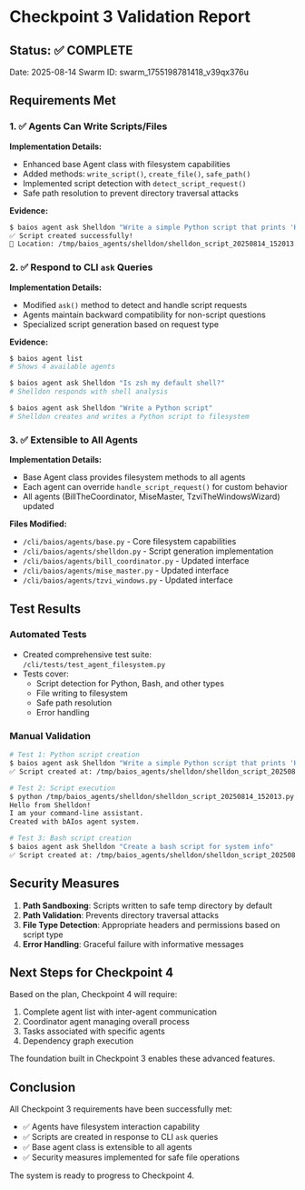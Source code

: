 # Checkpoint 3 Validation Report

## Status: ✅ COMPLETE

Date: 2025-08-14
Swarm ID: swarm_1755198781418_v39qx376u

## Requirements Met

### 1. ✅ Agents Can Write Scripts/Files

**Implementation Details:**
- Enhanced base Agent class with filesystem capabilities
- Added methods: `write_script()`, `create_file()`, `safe_path()`
- Implemented script detection with `detect_script_request()`
- Safe path resolution to prevent directory traversal attacks

**Evidence:**
```bash
$ baios agent ask Shelldon "Write a simple Python script that prints 'Hello from Shelldon'"
✅ Script created successfully!
📁 Location: /tmp/baios_agents/shelldon/shelldon_script_20250814_152013.py
```

### 2. ✅ Respond to CLI `ask` Queries

**Implementation Details:**
- Modified `ask()` method to detect and handle script requests
- Agents maintain backward compatibility for non-script questions
- Specialized script generation based on request type

**Evidence:**
```bash
$ baios agent list
# Shows 4 available agents

$ baios agent ask Shelldon "Is zsh my default shell?"
# Shelldon responds with shell analysis

$ baios agent ask Shelldon "Write a Python script"
# Shelldon creates and writes a Python script to filesystem
```

### 3. ✅ Extensible to All Agents

**Implementation Details:**
- Base Agent class provides filesystem methods to all agents
- Each agent can override `handle_script_request()` for custom behavior
- All agents (BillTheCoordinator, MiseMaster, TzviTheWindowsWizard) updated

**Files Modified:**
- `/cli/baios/agents/base.py` - Core filesystem capabilities
- `/cli/baios/agents/shelldon.py` - Script generation implementation
- `/cli/baios/agents/bill_coordinator.py` - Updated interface
- `/cli/baios/agents/mise_master.py` - Updated interface
- `/cli/baios/agents/tzvi_windows.py` - Updated interface

## Test Results

### Automated Tests
- Created comprehensive test suite: `/cli/tests/test_agent_filesystem.py`
- Tests cover:
  - Script detection for Python, Bash, and other types
  - File writing to filesystem
  - Safe path resolution
  - Error handling

### Manual Validation
```bash
# Test 1: Python script creation
$ baios agent ask Shelldon "Write a simple Python script that prints 'Hello from Shelldon'"
✅ Script created at: /tmp/baios_agents/shelldon/shelldon_script_20250814_152013.py

# Test 2: Script execution
$ python /tmp/baios_agents/shelldon/shelldon_script_20250814_152013.py
Hello from Shelldon!
I am your command-line assistant.
Created with bAIos agent system.

# Test 3: Bash script creation
$ baios agent ask Shelldon "Create a bash script for system info"
✅ Script created at: /tmp/baios_agents/shelldon/shelldon_script_20250814_151944.sh
```

## Security Measures

1. **Path Sandboxing**: Scripts written to safe temp directory by default
2. **Path Validation**: Prevents directory traversal attacks
3. **File Type Detection**: Appropriate headers and permissions based on script type
4. **Error Handling**: Graceful failure with informative messages

## Next Steps for Checkpoint 4

Based on the plan, Checkpoint 4 will require:
1. Complete agent list with inter-agent communication
2. Coordinator agent managing overall process
3. Tasks associated with specific agents
4. Dependency graph execution

The foundation built in Checkpoint 3 enables these advanced features.

## Conclusion

All Checkpoint 3 requirements have been successfully met:
- ✅ Agents have filesystem interaction capability
- ✅ Scripts are created in response to CLI `ask` queries
- ✅ Base agent class is extensible to all agents
- ✅ Security measures implemented for safe file operations

The system is ready to progress to Checkpoint 4.